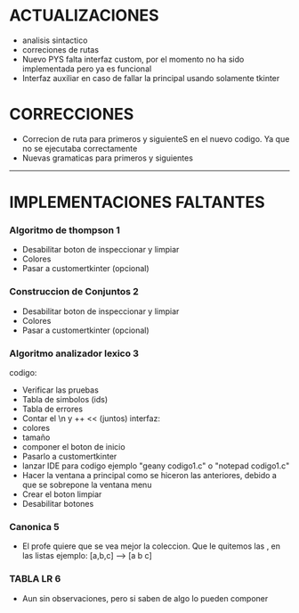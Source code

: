 # ACTUALIZACIONES
- analisis sintactico
- correciones de rutas
- Nuevo PYS falta interfaz custom, por el momento no ha sido implementada pero ya es funcional
- Interfaz auxiliar en caso de fallar la principal usando solamente tkinter

# CORRECCIONES
- Correcion de ruta para primeros y siguienteS en el nuevo codigo. Ya que no se ejecutaba correctamente
- Nuevas gramaticas para primeros y siguientes

---

# IMPLEMENTACIONES FALTANTES
### Algoritmo de thompson 1
- Desabilitar boton de inspeccionar y limpiar
- Colores
- Pasar a customertkinter (opcional)

### Construccion de Conjuntos 2
- Desabilitar boton de inspeccionar y limpiar
- Colores
- Pasar a customertkinter (opcional)

### Algoritmo analizador lexico 3
codigo:
- Verificar las pruebas
- Tabla de simbolos (ids)
- Tabla de errores 
- Contar el \n y ++ << (juntos)
interfaz:
- colores
- tamaño
- componer el boton de inicio
- Pasarlo a customertkinter
- lanzar IDE para codigo ejemplo "geany codigo1.c" o "notepad codigo1.c"
- Hacer la ventana a principal como se hiceron las anteriores, debido a que se sobrepone la ventana menu
- Crear el boton limpiar
- Desabilitar botones

### Canonica 5
- El profe quiere que se vea mejor la coleccion. Que le quitemos las , en las listas ejemplo: [a,b,c] --> [a b c]

### TABLA LR 6
- Aun sin observaciones, pero si saben de algo lo pueden componer



